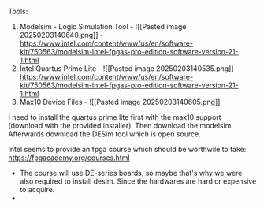 Tools:
1. Modelsim - Logic Simulation Tool - ![[Pasted image 20250203140640.png]] - https://www.intel.com/content/www/us/en/software-kit/750563/modelsim-intel-fpgas-pro-edition-software-version-21-1.html
2. Intel Quartus Prime Lite  - ![[Pasted image 20250203140535.png]] - https://www.intel.com/content/www/us/en/software-kit/750563/modelsim-intel-fpgas-pro-edition-software-version-21-1.html
3. Max10 Device Files - ![[Pasted image 20250203140605.png]]



I need to install the quartus prime lite first with the max10 support (download with the provided installer). Then download the modelsim. Afterwards download the DESim tool which is open source.

Intel seems to provide an fpga course which should be worthwile to take: https://fpgacademy.org/courses.html

- The course will use DE-series boards, so maybe that's why we were also required to install desim. Since the hardwares are hard or expensive to acquire. 
- 